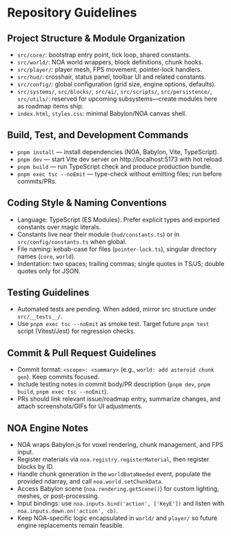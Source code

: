 # Repository Guidelines

## Project Structure & Module Organization
- `src/core/`: bootstrap entry point, tick loop, shared constants.
- `src/world/`: NOA world wrappers, block definitions, chunk hooks.
- `src/player/`: player mesh, FPS movement, pointer-lock handlers.
- `src/hud/`: crosshair, status panel, toolbar UI and related constants.
- `src/config/`: global configuration (grid size, engine options, defaults).
- `src/systems/`, `src/blocks/`, `src/ai/`, `src/scripts/`, `src/persistence/`, `src/utils/`: reserved for upcoming subsystems—create modules here as roadmap items ship.
- `index.html`, `styles.css`: minimal Babylon/NOA canvas shell.

## Build, Test, and Development Commands
- `pnpm install` — install dependencies (NOA, Babylon, Vite, TypeScript).
- `pnpm dev` — start Vite dev server on http://localhost:5173 with hot reload.
- `pnpm build` — run TypeScript check and produce production bundle.
- `pnpm exec tsc --noEmit` — type-check without emitting files; run before commits/PRs.

## Coding Style & Naming Conventions
- Language: TypeScript (ES Modules). Prefer explicit types and exported constants over magic literals.
- Constants live near their module (`hud/constants.ts`) or in `src/config/constants.ts` when global.
- File naming: kebab-case for files (`pointer-lock.ts`), singular directory names (`core`, `world`).
- Indentation: two spaces; trailing commas; single quotes in TS/JS; double quotes only for JSON.

## Testing Guidelines
- Automated tests are pending. When added, mirror src structure under `src/__tests__/`.
- Use `pnpm exec tsc --noEmit` as smoke test. Target future `pnpm test` script (Vitest/Jest) for regression checks.

## Commit & Pull Request Guidelines
- Commit format: `<scope>: <summary>` (e.g., `world: add asteroid chunk gen`). Keep commits focused.
- Include testing notes in commit body/PR description (`pnpm dev`, `pnpm build`, `pnpm exec tsc --noEmit`).
- PRs should link relevant issue/roadmap entry, summarize changes, and attach screenshots/GIFs for UI adjustments.

## NOA Engine Notes
- NOA wraps Babylon.js for voxel rendering, chunk management, and FPS input.
- Register materials via `noa.registry.registerMaterial`, then register blocks by ID.
- Handle chunk generation in the `worldDataNeeded` event, populate the provided ndarray, and call `noa.world.setChunkData`.
- Access Babylon scene (`noa.rendering.getScene()`) for custom lighting, meshes, or post-processing.
- Input bindings: use `noa.inputs.bind('action', ['KeyE'])` and listen with `noa.inputs.down.on('action', cb)`.
- Keep NOA-specific logic encapsulated in `world/` and `player/` so future engine replacements remain feasible.

